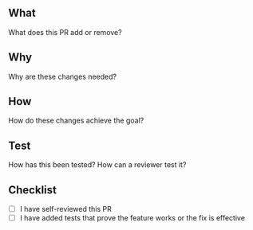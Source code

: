 ## What

What does this PR add or remove?

## Why

Why are these changes needed?

## How

How do these changes achieve the goal?

## Test

How has this been tested? How can a reviewer test it?

## Checklist

- [ ] I have self-reviewed this PR
- [ ] I have added tests that prove the feature works or the fix is effective
